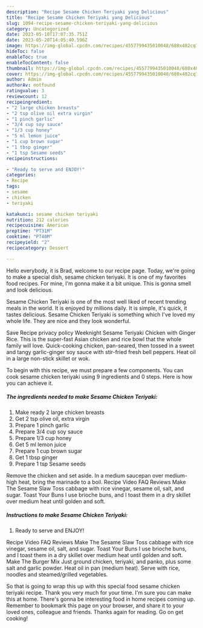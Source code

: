 ```yaml
---
description: "Recipe Sesame Chicken Teriyaki yang Delicious"
title: "Recipe Sesame Chicken Teriyaki yang Delicious"
slug: 1094-recipe-sesame-chicken-teriyaki-yang-delicious
category: Uncategorized
date: 2023-05-10T17:07:35.751Z
date: 2023-05-20T14:05:40.596Z
image: https://img-global.cpcdn.com/recipes/4557799435010048/680x482cq70/sesame-chicken-teriyaki-recipe-main-photo.jpg
hideToc: false
enableToc: true
enableTocContent: false
thumbnail: https://img-global.cpcdn.com/recipes/4557799435010048/680x482cq70/sesame-chicken-teriyaki-recipe-main-photo.jpg
cover: https://img-global.cpcdn.com/recipes/4557799435010048/680x482cq70/sesame-chicken-teriyaki-recipe-main-photo.jpg
author: Admin
authorAv: notfound
ratingvalue: 3
reviewcount: 12
recipeingredient:
- "2 large chicken breasts"
- "2 tsp olive oil extra virgin"
- "1 pinch garlic"
- "3/4 cup soy sauce"
- "1/3 cup honey"
- "5 ml lemon juice"
- "1 cup brown sugar"
- "1 tbsp ginger"
- "1 tsp Sesame seeds"
recipeinstructions:

- "Ready to serve and ENJOY!"
categories:
- Recipe
tags:
- sesame
- chicken
- teriyaki

katakunci: sesame chicken teriyaki 
nutrition: 212 calories
recipecuisine: American
preptime: "PT31M"
cooktime: "PT40M"
recipeyield: "2"
recipecategory: Dessert

---
```



Hello everybody, it is Brad, welcome to our recipe page. Today, we're going to make a special dish, sesame chicken teriyaki. It is one of my favorites food recipes. For mine, I'm gonna make it a bit unique. This is gonna smell and look delicious.

Sesame Chicken Teriyaki is one of the most well liked of recent trending meals in the world. It is enjoyed by millions daily. It is simple, it's quick, it tastes delicious. Sesame Chicken Teriyaki is something which I've loved my whole life. They are nice and they look wonderful.

Save Recipe privacy policy Weeknight Sesame Teriyaki Chicken with Ginger Rice. This is the super-fast Asian chicken and rice bowl that the whole family will love. Quick-cooking chicken, pan-seared, then tossed in a sweet and tangy garlic-ginger soy sauce with stir-fried fresh bell peppers. Heat oil in a large non-stick skillet or wok.


To begin with this recipe, we must prepare a few components. You can cook sesame chicken teriyaki using 9 ingredients and 0 steps. Here is how you can achieve it.

<!--inarticleads1-->

##### The ingredients needed to make Sesame Chicken Teriyaki:

1. Make ready 2 large chicken breasts
1. Get 2 tsp olive oil, extra virgin
1. Prepare 1 pinch garlic
1. Prepare 3/4 cup soy sauce
1. Prepare 1/3 cup honey
1. Get 5 ml lemon juice
1. Prepare 1 cup brown sugar
1. Get 1 tbsp ginger
1. Prepare 1 tsp Sesame seeds


Remove the chicken and set aside. In a medium saucepan over medium-high heat, bring the marinade to a boil. Recipe Video FAQ Reviews Make The Sesame Slaw Toss cabbage with rice vinegar, sesame oil, salt, and sugar. Toast Your Buns I use brioche buns, and I toast them in a dry skillet over medium heat until golden and soft. 

<!--inarticleads2-->

##### Instructions to make Sesame Chicken Teriyaki:


1. Ready to serve and ENJOY!

Recipe Video FAQ Reviews Make The Sesame Slaw Toss cabbage with rice vinegar, sesame oil, salt, and sugar. Toast Your Buns I use brioche buns, and I toast them in a dry skillet over medium heat until golden and soft. Make The Burger Mix Just ground chicken, teriyaki, and panko, plus some salt and garlic powder. Heat oil in pan (medium heat). Serve with rice, noodles and steamed/grilled vegetables. 

So that is going to wrap this up with this special food sesame chicken teriyaki recipe. Thank you very much for your time. I'm sure you can make this at home. There's gonna be interesting food in home recipes coming up. Remember to bookmark this page on your browser, and share it to your loved ones, colleague and friends. Thanks again for reading. Go on get cooking!
